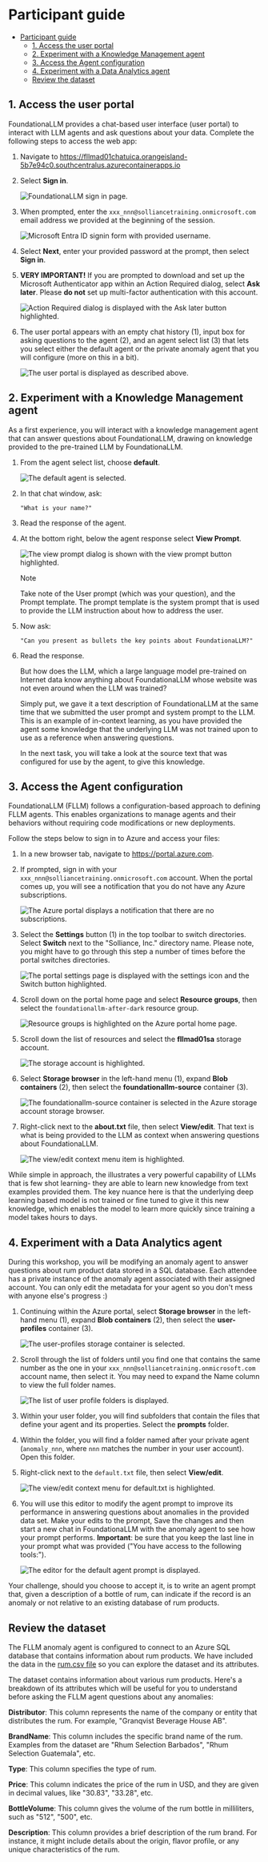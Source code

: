# Participant guide

- [Participant guide](#participant-guide)
  - [1. Access the user portal](#1-access-the-user-portal)
  - [2. Experiment with a Knowledge Management agent](#2-experiment-with-a-knowledge-management-agent)
  - [3. Access the Agent configuration](#3-access-the-agent-configuration)
  - [4. Experiment with a Data Analytics agent](#4-experiment-with-a-data-analytics-agent)
  - [Review the dataset](#review-the-dataset)

## 1. Access the user portal

FoundationaLLM provides a chat-based user interface (user portal) to interact with LLM agents and ask questions about your data. Complete the following steps to access the web app:

1. Navigate to <https://fllmad01chatuica.orangeisland-5b7e94c0.southcentralus.azurecontainerapps.io>
2. Select **Sign in**.

    ![FoundationaLLM sign in page.](media/sign-in-page.png)

3. When prompted, enter the `xxx_nnn@solliancetraining.onmicrosoft.com` email address we provided at the beginning of the session.

    ![Microsoft Entra ID signin form with provided username.](media/entra-id-username.png)

4. Select **Next**, enter your provided password at the prompt, then select **Sign in**.

5. **VERY IMPORTANT!** If you are prompted to download and set up the Microsoft Authenticator app within an Action Required dialog, select **Ask later**. Please **do not** set up multi-factor authentication with this account.

    ![Action Required dialog is displayed with the Ask later button highlighted.](media/ask-later.png)

6. The user portal appears with an empty chat history (1), input box for asking questions to the agent (2), and an agent select list (3) that lets you select either the default agent or the private anomaly agent that you will configure (more on this in a bit).

    ![The user portal is displayed as described above.](media/user-portal.png)

## 2. Experiment with a Knowledge Management agent

As a first experience, you will interact with a knowledge management agent that can answer questions about FoundationaLLM, drawing on knowledge provided to the pre-trained LLM by FoundationaLLM.

1. From the agent select list, choose **default**.

    ![The default agent is selected.](media/select-default-agent.png)

2. In that chat window, ask:

    `"What is your name?"`

3. Read the response of the agent.

4. At the bottom right, below the agent response select **View Prompt**.

    ![The view prompt dialog is shown with the view prompt button highlighted.](media/name-view-prompt.png)

    > [!NOTE]
    > Take note of the User prompt (which was your question), and the Prompt template. The prompt template is the system prompt that is used to provide the LLM instruction about how to address the user.

5. Now ask:

    `"Can you present as bullets the key points about FoundationaLLM?"`

6. Read the response.

    But how does the LLM, which a large language model pre-trained on Internet data know anything about FoundationaLLM whose website was not even around when the LLM was trained?

    Simply put, we gave it a text description of FoundationaLLM at the same time that we submitted the user prompt and system prompt to the LLM. This is an example of in-context learning, as you have provided the agent some knowledge that the underlying LLM was not trained upon to use as a reference when answering questions.

    In the next task, you will take a look at the source text that was configured for use by the agent, to give this knowledge.

## 3. Access the Agent configuration

FoundationaLLM (FLLM) follows a configuration-based approach to defining FLLM agents. This enables organizations to manage agents and their behaviors without requiring code modifications or new deployments.

Follow the steps below to sign in to Azure and access your files:

1. In a new browser tab, navigate to <https://portal.azure.com>.

2. If prompted, sign in with your `xxx_nnn@solliancetraining.onmicrosoft.com` account. When the portal comes up, you will see a notification that you do not have any Azure subscriptions.

    ![The Azure portal displays a notification that there are no subscriptions.](media/no-subscriptions.png)

3. Select the **Settings** button (1) in the top toolbar to switch directories. Select **Switch** next to the "Solliance, Inc." directory name. Please note, you might have to go through this step a number of times before the portal switches directories.

    ![The portal settings page is displayed with the settings icon and the Switch button highlighted.](media/azure-switch-directories.png)

4. Scroll down on the portal home page and select **Resource groups**, then select the `foundationallm-after-dark` resource group.

    ![Resource groups is highlighted on the Azure portal home page.](media/select-resource-groups.png)

5. Scroll down the list of resources and select the **fllmad01sa** storage account.

    ![The storage account is highlighted.](media/resource-group-storage-account.png)

6. Select **Storage browser** in the left-hand menu (1), expand **Blob containers** (2), then select the **foundationallm-source** container (3).

    ![The foundationallm-source container is selected in the Azure storage account storage browser.](media/storage-browser-foundationallm-source.png)

7. Right-click next to the **about.txt** file, then select **View/edit**. That text is what is being provided to the LLM as context when answering questions about FoundationaLLM.

    ![The view/edit context menu item is highlighted.](media/edit-foundationallm-source-about.png)

While simple in approach, the illustrates a very powerful capability of LLMs that is few shot learning- they are able to learn new knowledge from text examples provided them. The key nuance here is that the underlying deep learning based model is not trained or fine tuned to give it this new knowledge, which enables the model to learn more quickly since training a model takes hours to days.

## 4. Experiment with a Data Analytics agent

During this workshop, you will be modifying an anomaly agent to answer questions about rum product data stored in a SQL database. Each attendee has a private instance of the anomaly agent associated with their assigned account. You can only edit the metadata for your agent so you don't mess with anyone else's progress :)

1. Continuing within the Azure portal, select **Storage browser** in the left-hand menu (1), expand **Blob containers** (2), then select the **user-profiles** container (3).

    ![The user-profiles storage container is selected.](media/storage-account-user-profiles.png)

2. Scroll through the list of folders until you find one that contains the same number as the one in your `xxx_nnn@solliancetraining.onmicrosoft.com` account name, then select it. You may need to expand the Name column to view the full folder names.

    ![The list of user profile folders is displayed.](media/user-profile-folders.png)

3. Within your user folder, you will find subfolders that contain the files that define your agent and its properties. Select the **prompts** folder.

4. Within the folder, you will find a folder named after your private agent (`anomaly_nnn`, where `nnn` matches the number in your user account). Open this folder.

5. Right-click next to the `default.txt` file, then select **View/edit**.

    ![The view/edit context menu for default.txt is highlighted.](media/edit-default-prompt.png)

6. You will use this editor to modify the agent prompt to improve its performance in answering questions about anomalies in the provided data set. Make your edits to the prompt, Save the changes and then start a new chat in FoundationaLLM with the anomaly agent to see how your prompt performs. 
**Important**: be sure that you keep the last line in your prompt what was provided ("You have access to the following tools:").

    ![The editor for the default agent prompt is displayed.](media/default-prompt-editor.png)

Your challenge, should you choose to accept it, is to write an agent prompt that, given a description of a bottle of rum, can indicate if the record is an anomaly or not relative to an existing database of rum products.

## Review the dataset

The FLLM anomaly agent is configured to connect to an Azure SQL database that contains information about rum products. We have included the data in the [rum.csv file](rum.csv) so you can explore the dataset and its attributes.

The dataset contains information about various rum products. Here's a breakdown of its attributes which will be useful for you to understand before asking the FLLM agent questions about any anomalies:

**Distributor**: This column represents the name of the company or entity that distributes the rum. For example, "Granqvist Beverage House AB".

**BrandName**: This column includes the specific brand name of the rum. Examples from the dataset are "Rhum Selection Barbados", "Rhum Selection Guatemala", etc.

**Type**: This column specifies the type of rum.

**Price**: This column indicates the price of the rum in USD, and they are given in decimal values, like "30.83", "33.28", etc.

**BottleVolume**: This column gives the volume of the rum bottle in milliliters, such as "512", "500", etc.

**Description**: This column provides a brief description of the rum brand. For instance, it might include details about the origin, flavor profile, or any unique characteristics of the rum.
